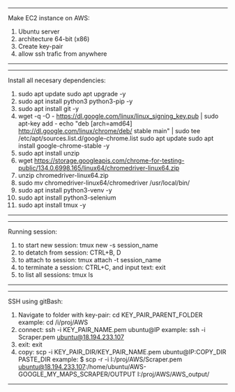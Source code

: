 ---------------------------------------------------
Make EC2 instance on AWS:

1) Ubuntu server
2) architecture 64-bit (x86)
3) Create key-pair
4) allow ssh trafic from anywhere
---------------------------------------------------

---------------------------------------------------
Install all necesary dependencies:

1) sudo apt update
   sudo apt upgrade -y
2) sudo apt install python3 python3-pip -y
3) sudo apt install git -y
4) wget -q -O - https://dl.google.com/linux/linux_signing_key.pub | sudo apt-key add -
   echo "deb [arch=amd64] http://dl.google.com/linux/chrome/deb/ stable main" | sudo tee /etc/apt/sources.list.d/google-chrome.list
   sudo apt update
   sudo apt install google-chrome-stable -y
5) sudo apt install unzip
6) wget https://storage.googleapis.com/chrome-for-testing-public/134.0.6998.165/linux64/chromedriver-linux64.zip
7) unzip chromedriver-linux64.zip
8) sudo mv chromedriver-linux64/chromedriver /usr/local/bin/
9) sudo apt install python3-venv -y
10) sudo apt install python3-selenium
11) sudo apt install tmux -y
---------------------------------------------------

---------------------------------------------------
Running session:

1) to start new session: tmux new -s session_name
2) to detatch from session: CTRL+B, D
3) to attach to session: tmux attach -t session_name
4) to terminate a session: CTRL+C, and input text: exit
5) to list all sessions: tmux ls
---------------------------------------------------

---------------------------------------------------
SSH using gitBash:
1) Navigate to folder with key-pair: cd KEY_PAIR_PARENT_FOLDER    example: cd /i/proj/AWS
2) connect: ssh -i KEY_PAIR_NAME.pem ubuntu@IP   example: ssh -i Scraper.pem ubuntu@18.194.233.107
3) exit: exit
4) copy: scp -i KEY_PAIR_DIR/KEY_PAIR_NAME.pem ubuntu@IP:COPY_DIR PASTE_DIR    example: $ scp -r -i I:/proj/AWS/Scraper.pem ubuntu@18.194.233.107:/home/ubuntu/AWS-GOOGLE_MY_MAPS_SCRAPER/OUTPUT I:/proj/AWS/AWS_output/
---------------------------------------------------
